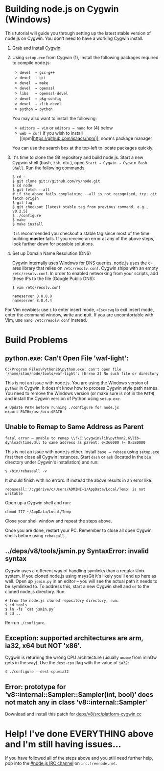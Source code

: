 Building node.js on Cygwin (Windows)
====

This tutorial will guide you through setting up the latest stable version of node.js on Cygwin. You don't need to have a working Cygwin install.

1. Grab and install [Cygwin](http://www.cygwin.com/).
2. Using `setup.exe` from Cygwin (1), install the following packages required to compile node.js:

   * `devel  → gcc-g++`
   * `devel  → git`
   * `devel  → make`
   * `devel  → openssl`
   * `libs   → openssl-devel`
   * `devel  → pkg-config`
   * `devel  → zlib-devel`
   * `python → python`

   You may also want to install the following:

   * `editors → vim` or `editors → nano` for (4) below
   * `web → curl` if you wish to install [[npm|https://github.com/isaacs/npm]], node's package manager

   You can use the search box at the top-left to locate packages quickly.

2. It's time to clone the Git repository and build node.js. Start a new Cygwin shell (bash, zsh, etc.), open `Start → Cygwin → Cygwin Bash Shell`. Run the following commands:

       $ cd ~
       $ git clone git://github.com/ry/node.git
       $ cd node
       $ git fetch --all
       # if the above fails complaining --all is not recognised, try: git fetch origin
       $ git tag
       $ git checkout [latest stable tag from previous command, e.g., v0.2.5]
       $ ./configure
       $ make
       $ make install

   It is recommended you checkout a stable tag since most of the time building **master** fails.
   If you receive an error at any of the above steps, look further down for possible solutions.

3. Set up Domain Name Resolution (DNS)

    Cygwin internally uses Windows for DNS queries. node.js uses the c-ares library that relies on `/etc/resolv.conf`. Cygwin ships with an empty `/etc/resolv.conf`. In order to enabled networking from your scripts, add these IPs to the file (Google Public DNS):

       $ vim /etc/resolv.conf

       nameserver 8.8.8.8
       nameserver 8.8.4.4

For Vim newbies:  use `i` to enter insert mode, `<Esc>:wq` to exit insert mode, enter the command window, **w**rite and **q**uit. If you are uncomfortable with Vim, use `nano /etc/resolv.conf` instead.

Build Problems
====

python.exe: Can't Open File 'waf-light':
----

    C:\Program Files\Python26\python.exe: can't open file '/home/stan/node/tools/waf-light': [Errno 2] No such file or directory

This is not an issue with node.js. You are using the Windows version of `python` in Cygwin. It doesn't know how to process Cygwin style path names. You need to remove the Windows version (or make sure is not in the `PATH`) and install the Cygwin version of Python using `setup.exe`.

    # Update PATH before running ./configure for node.js
    export PATH=/usr/bin:$PATH

Unable to Remap to Same Address as Parent
----

    fatal error – unable to remap \\?\C:\cygwin\lib\python2.6\lib-dynload\time.dll to same address as parent: 0×360000 != 0×3E0000

This is not an issue with node.js either. Install `base → rebase` using `setup.exe` first then close all Cygwin instances. Start `dash` or `ash` (located in the `bin` directory under Cygwin's installation) and run:

    $ /bin/rebaseall -v

It should finish with no errors. If instead the above results in an error like:

    rebaseall:'/cygdrive/c/Users/ADMINI~1/AppData/Local/Temp' is not writable

Open up a Cygwin shell and run:
   
    chmod 777 ~/AppData/Local/Temp

Close your shell window and repeat the steps above.

Once you are done, restart your PC. Remember to close all open Cygwin shells before using `rebaseall`.

../deps/v8/tools/jsmin.py SyntaxError: invalid syntax
----

Cygwin uses a different way of handling symlinks than a regular Unix system. If you cloned node.js using msysGit it's likely you'll end up here as well. Open up `jsmin.py` in an editor – you will see the actual path it needs to be symlinked to. To address this, start a new Cygwin shell and `cd` to the cloned node.js directory. Run:

    # from the node.js cloned repository directory, run:
    $ cd tools
    $ ln -fs `cat jsmin.py`
    $ cd ..

Re-run `./configure`.

Exception: supported architectures are arm, ia32, x64 but NOT 'x86'.
----

Cygwin is returning the wrong CPU architecture (usually `uname` from minGw gets in the way). Use the `dest-cpu` flag with the value of `ia32`:

    $ ./configure --dest-cpu=ia32

Error: prototype for ‘v8::internal::Sampler::Sampler(int, bool)’ does not match any in class ‘v8::internal::Sampler’
----

Download and install this patch for [deps/v8/src/platform-cygwin.cc](http://nodejs.googlegroups.com/attach/8c24ccb4b209572f/cygwin_033.patch?gda=3gXBKEcAAADJGyyZmWU5Ct7DEbvXm_oaF2J3Emxhh_MkFLdNUXdQOhhcOFKy5Im8CsmuOI0s2BYbQwFxJw55cVwemAxM-EWmeV4duv6pDMGhhhZdjQlNAw&view=1&part=4)


Help! I've done EVERYTHING above and I'm still having issues…
====

If you have followed all of the steps above and you still need further help, pop into the [#node.js IRC channel](http://webchat.freenode.net?channels=node.js) on `irc.freenode.net`.
